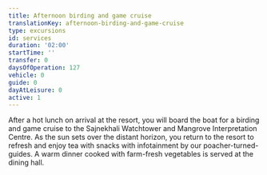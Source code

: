```yaml
---
title: Afternoon birding and game cruise
translationKey: afternoon-birding-and-game-cruise
type: excursions
id: services
duration: '02:00'
startTime: ''
transfer: 0
daysOfOperation: 127
vehicle: 0
guide: 0
dayAtLeisure: 0
active: 1
---
```

After a hot lunch on arrival at the resort, you will board the boat for a birding and game cruise to the Sajnekhali Watchtower and Mangrove Interpretation Centre. As the sun sets over the distant horizon, you return to the resort to refresh and enjoy tea with snacks with infotainment by our poacher-turned-guides. A warm dinner cooked with farm-fresh vegetables is served at the dining hall.